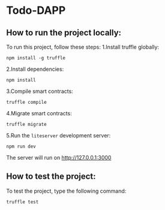 # Todo-DAPP

## How to run the project locally:
To run this project, follow these steps:
1.Install truffle globally:
```
npm install -g truffle
```
2.Install dependencies:
```
npm install
```
3.Compile smart contracts:
```
truffle compile
```
4.Migrate smart contracts:
```
truffle migrate
```
5.Run the ```liteserver``` development server:
```
npm run dev
```
The server will run on http://127.0.0.1:3000


## How to test the project:
To test the project, type the following command:
```
truffle test
```
